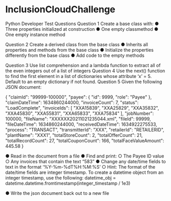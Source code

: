 # InclusionCloudChallenge

Python Developer Test Questions
Question 1
Create a base class with:
● Three properties initialized at construction
● One empty classmethod
● One empty instance method

Question 2
Create a derived class from the base class
● Inherits all properties and methods from the base class
● Initialize the properties differently from the base class
● Add code to the empty methods

Question 3
Use list comprehension and a lambda function to extract all of the even integers out of a list of
integers
Question 4
Use the next() function to find the first element in a list of dictionaries whose attribute ‘x’ = 5.
Default to an empty dictionary if not found.
Question 5
Given the following JSON document:

{
	"claimId": "99999-100000",
	"payee": {
		"id": 9999,
		"role": "Payee"
	},
	"claimDateTime": 1634860244000,
	"invoiceCount": 7,
	"status": "LoadComplete",
	"invoiceIds": [
		"XXA15839",
		"XXA25829",
		"XXA35832",
		"XXA45830",
		"XXA55831",
		"XXA65833",
		"XXA75834"
	],
	"jobNumber": 100000,
	"fileName": "XXXXXX20211021235044.xml",
	"fileId": 99999,
	"fileDateTime": 1634860244000,
	"receivedDateTime": 1634922275533,
	"process": "TRANSACT",
	"transmitterId": "XXX",
	"retailerId": "RETAILERID",
	"plantName": "XXX1",
	"totalStoreCount": 2,
	"totalOfferCount": 21,
	"totalRecordCount": 27,
	"totalCouponCount": 166,
	"totalFaceValueAmount": 445.58
}

● Read in the document from a file
● Find and print:
○ The Payee ID value
○ Any invoices that contain the text “583”
● Change any date/time fields to text in the format ‘%Y-%m-%dT%H:%M:%S’
○ Hint: The format of the date/time fields are integer timestamp. To create a
datetime object from an integer timestamp, use the following:
datetime_obj =
datetime.datetime.fromtimestamp(integer_timestamp / 1e3)

● Write the json document back out to a new file